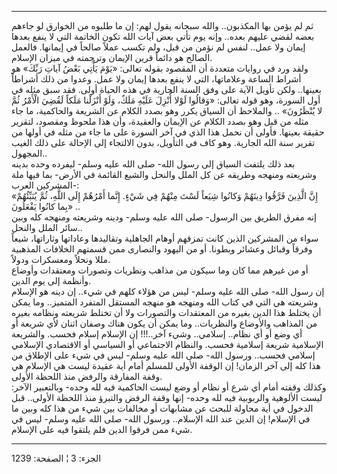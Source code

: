 ------------------------------------------------------------------------

ثم لم يؤمن بها المكذبون.. والله سبحانه يقول لهم: إن ما طلبوه من الخوارق
لو جاءهم بعضه لقضي عليهم بعده.. وإنه يوم تأتي بعض آيات الله تكون الخاتمة
التي لا ينفع بعدها إيمان ولا عمل.. لنفس لم نؤمن من قبل، ولم تكسب عملاً
صالحاً في إيمانها. فالعمل الصالح هو دائماً قرين الإيمان وترجمته في ميزان
الإسلام.  
ولقد ورد في روايات متعددة أن المقصود بقوله تعالى: «يَوْمَ يَأْتِي بَعْضُ آياتِ
رَبِّكَ» هو أشراط الساعة وعلاماتها، التي لا ينفع بعدها إيمان ولا عمل. وعدوا
من ذلك أشراطاً بعينها.. ولكن تأويل الآية على وفق السنة الجارية في هذه
الحياة أولى. فقد سبق مثله في أول السورة، وهو قوله تعالى: «وَقالُوا لَوْلا
أُنْزِلَ عَلَيْهِ مَلَكٌ، وَلَوْ أَنْزَلْنا مَلَكاً لَقُضِيَ الْأَمْرُ ثُمَّ لا يُنْظَرُونَ» .. والملاحظ أن
السياق يكرر وهو بصدد الكلام عن الشريعة والحاكمية، ما جاء مثله من قبل وهو
بصدد الكلام عن الإيمان والعقيدة، وأن هذا ملحوظ ومقصود، لتقرير حقيقة
بعينها. فأولى أن نحمل هذا الذي في آخر السورة على ما جاء من مثله في أولها
من تقرير سنة الله الجارية. وهو كاف في التأويل، بدون الالتجاء إلى الإحالة
على ذلك الغيب المجهول..  
بعد ذلك يلتفت السياق إلى رسول الله- صلى الله عليه وسلم- ليفرده وحده
بدينه وشريعته ومنهجه وطريقه عن كل الملل والنحل والشيع القائمة في الأرض-
بما فيها ملة المشركين العرب-:  
«إِنَّ الَّذِينَ فَرَّقُوا دِينَهُمْ وَكانُوا شِيَعاً لَسْتَ مِنْهُمْ فِي شَيْءٍ. إِنَّما أَمْرُهُمْ إِلَى اللَّهِ،
ثُمَّ يُنَبِّئُهُمْ بِما كانُوا يَفْعَلُونَ» ..  
إنه مفرق الطريق بين الرسول- صلى الله عليه وسلم- ودينه وشريعته ومنهجه كله
وبين سائر الملل والنحل..  
سواء من المشركين الذين كانت تمزقهم أوهام الجاهلية وتقاليدها وعاداتها
وثاراتها، شيعاً وفرقاً وقبائل وعشائر وبطونا. أو من اليهود والنصارى ممن
قسمتهم الخلافات المذهبية مللا ونحلاً ومعسكرات ودولاً.  
أو من غيرهم مما كان وما سيكون من مذاهب ونظريات وتصورات ومعتقدات وأوضاع
وأنظمة إلى يوم الدين.  
إن رسول الله- صلى الله عليه وسلم- ليس من هؤلاء كلهم في شيء.. إن دينه هو
الإسلام وشريعته هي التي في كتاب الله ومنهجه هو منهجه المستقل المتفرد
المتميز.. وما يمكن أن يختلط هذا الدين بغيره من المعتقدات والتصورات ولا
أن تختلط شريعته ونظامه بغيره من المذاهب والأوضاع والنظريات.. وما يمكن أن
يكون هناك وصفان اثنان لأي شريعة أو أي وضع أو أي نظام.. إسلامي.. وشيء
آخر..!!! إن الإسلام إسلام فحسب. والشريعة الإسلامية شريعة إسلامية فحسب.
والنظام الاجتماعي أو السياسي أو الاقتصادي الإسلامي إسلامي فحسب.. ورسول
الله- صلى الله عليه وسلم- ليس في شيء على الإطلاق من هذا كله إلى آخر
الزمان! إن الوقفة الأولى للمسلم أمام أية عقيدة ليست هي الإسلام هي وقفة
المفارقة والرفض منذ اللحظة الأولى.  
وكذلك وقفته أمام أي شرع أو نظام أو وضع ليست الحاكمية فيه لله وحده-
وبالتعبير الآخر: ليست الألوهية والربوبية فيه لله وحده- إنها وقفة الرفض
والتبرؤ منذ اللحظة الأولى.. قبل الدخول في أية محاولة للبحث عن مشابهات أو
مخالفات بين شيء من هذا كله وبين ما في الإسلام! إن الدين عند الله
الإسلام.. ورسول الله- صلى الله عليه وسلم- ليس في شيء ممن فرقوا الدين فلم
يلتقوا فيه على الإسلام.

------------------------------------------------------------------------

الجزء: 3 ¦ الصفحة: 1239
